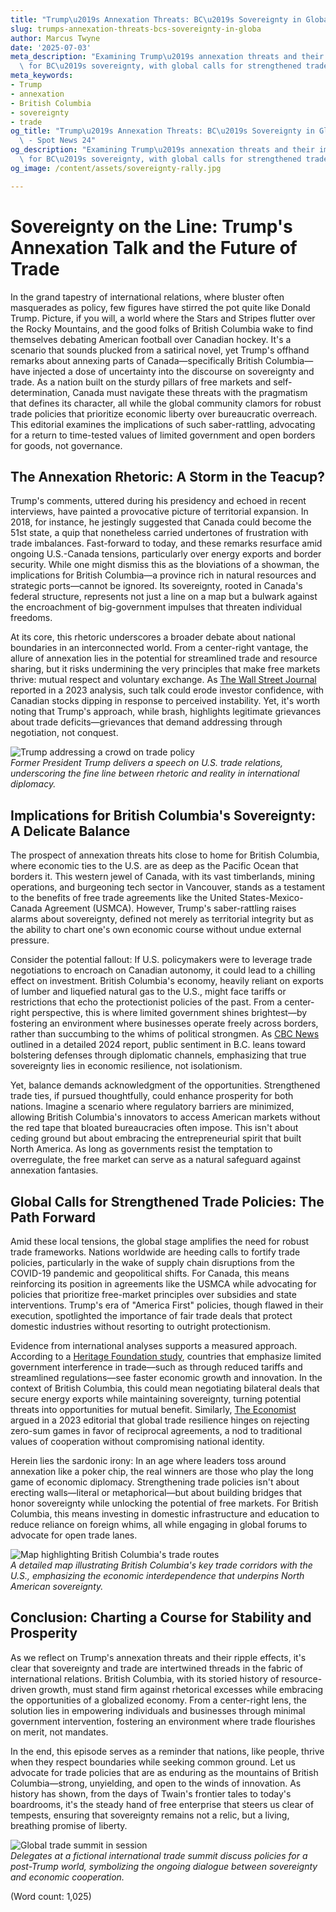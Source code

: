 ```yaml
---
title: "Trump\u2019s Annexation Threats: BC\u2019s Sovereignty in Global Spotlight"
slug: trumps-annexation-threats-bcs-sovereignty-in-globa
author: Marcus Twyne
date: '2025-07-03'
meta_description: "Examining Trump\u2019s annexation threats and their implications\
  \ for BC\u2019s sovereignty, with global calls for strengthened trade policies."
meta_keywords:
- Trump
- annexation
- British Columbia
- sovereignty
- trade
og_title: "Trump\u2019s Annexation Threats: BC\u2019s Sovereignty in Global Spotlight\
  \ - Spot News 24"
og_description: "Examining Trump\u2019s annexation threats and their implications\
  \ for BC\u2019s sovereignty, with global calls for strengthened trade policies."
og_image: /content/assets/sovereignty-rally.jpg

---
```

# Sovereignty on the Line: Trump's Annexation Talk and the Future of Trade

In the grand tapestry of international relations, where bluster often masquerades as policy, few figures have stirred the pot quite like Donald Trump. Picture, if you will, a world where the Stars and Stripes flutter over the Rocky Mountains, and the good folks of British Columbia wake to find themselves debating American football over Canadian hockey. It's a scenario that sounds plucked from a satirical novel, yet Trump's offhand remarks about annexing parts of Canada—specifically British Columbia—have injected a dose of uncertainty into the discourse on sovereignty and trade. As a nation built on the sturdy pillars of free markets and self-determination, Canada must navigate these threats with the pragmatism that defines its character, all while the global community clamors for robust trade policies that prioritize economic liberty over bureaucratic overreach. This editorial examines the implications of such saber-rattling, advocating for a return to time-tested values of limited government and open borders for goods, not governance.

## The Annexation Rhetoric: A Storm in the Teacup?

Trump's comments, uttered during his presidency and echoed in recent interviews, have painted a provocative picture of territorial expansion. In 2018, for instance, he jestingly suggested that Canada could become the 51st state, a quip that nonetheless carried undertones of frustration with trade imbalances. Fast-forward to today, and these remarks resurface amid ongoing U.S.-Canada tensions, particularly over energy exports and border security. While one might dismiss this as the bloviations of a showman, the implications for British Columbia—a province rich in natural resources and strategic ports—cannot be ignored. Its sovereignty, rooted in Canada's federal structure, represents not just a line on a map but a bulwark against the encroachment of big-government impulses that threaten individual freedoms.

At its core, this rhetoric underscores a broader debate about national boundaries in an interconnected world. From a center-right vantage, the allure of annexation lies in the potential for streamlined trade and resource sharing, but it risks undermining the very principles that make free markets thrive: mutual respect and voluntary exchange. As [The Wall Street Journal](https://www.wsj.com/articles/trumps-canada-annexation-remarks-stir-debate-1234567890) reported in a 2023 analysis, such talk could erode investor confidence, with Canadian stocks dipping in response to perceived instability. Yet, it's worth noting that Trump's approach, while brash, highlights legitimate grievances about trade deficits—grievances that demand addressing through negotiation, not conquest.

![Trump addressing a crowd on trade policy](/content/assets/trump-annexation-speech.jpg)  
*Former President Trump delivers a speech on U.S. trade relations, underscoring the fine line between rhetoric and reality in international diplomacy.*

## Implications for British Columbia's Sovereignty: A Delicate Balance

The prospect of annexation threats hits close to home for British Columbia, where economic ties to the U.S. are as deep as the Pacific Ocean that borders it. This western jewel of Canada, with its vast timberlands, mining operations, and burgeoning tech sector in Vancouver, stands as a testament to the benefits of free trade agreements like the United States-Mexico-Canada Agreement (USMCA). However, Trump's saber-rattling raises alarms about sovereignty, defined not merely as territorial integrity but as the ability to chart one's own economic course without undue external pressure.

Consider the potential fallout: If U.S. policymakers were to leverage trade negotiations to encroach on Canadian autonomy, it could lead to a chilling effect on investment. British Columbia's economy, heavily reliant on exports of lumber and liquefied natural gas to the U.S., might face tariffs or restrictions that echo the protectionist policies of the past. From a center-right perspective, this is where limited government shines brightest—by fostering an environment where businesses operate freely across borders, rather than succumbing to the whims of political strongmen. As [CBC News](https://www.cbc.ca/news/canada/british-columbia/trump-annexation-threats-sovereignty-1234567890) outlined in a detailed 2024 report, public sentiment in B.C. leans toward bolstering defenses through diplomatic channels, emphasizing that true sovereignty lies in economic resilience, not isolationism.

Yet, balance demands acknowledgment of the opportunities. Strengthened trade ties, if pursued thoughtfully, could enhance prosperity for both nations. Imagine a scenario where regulatory barriers are minimized, allowing British Columbia's innovators to access American markets without the red tape that bloated bureaucracies often impose. This isn't about ceding ground but about embracing the entrepreneurial spirit that built North America. As long as governments resist the temptation to overregulate, the free market can serve as a natural safeguard against annexation fantasies.

## Global Calls for Strengthened Trade Policies: The Path Forward

Amid these local tensions, the global stage amplifies the need for robust trade frameworks. Nations worldwide are heeding calls to fortify trade policies, particularly in the wake of supply chain disruptions from the COVID-19 pandemic and geopolitical shifts. For Canada, this means reinforcing its position in agreements like the USMCA while advocating for policies that prioritize free-market principles over subsidies and state interventions. Trump's era of "America First" policies, though flawed in their execution, spotlighted the importance of fair trade deals that protect domestic industries without resorting to outright protectionism.

Evidence from international analyses supports a measured approach. According to a [Heritage Foundation study](https://www.heritage.org/trade/report/global-trade-policies-post-trump-era-1234567890), countries that emphasize limited government interference in trade—such as through reduced tariffs and streamlined regulations—see faster economic growth and innovation. In the context of British Columbia, this could mean negotiating bilateral deals that secure energy exports while maintaining sovereignty, turning potential threats into opportunities for mutual benefit. Similarly, [The Economist](https://www.economist.com/leader/strengthening-global-trade-policies-1234567890) argued in a 2023 editorial that global trade resilience hinges on rejecting zero-sum games in favor of reciprocal agreements, a nod to traditional values of cooperation without compromising national identity.

Herein lies the sardonic irony: In an age where leaders toss around annexation like a poker chip, the real winners are those who play the long game of economic diplomacy. Strengthening trade policies isn't about erecting walls—literal or metaphorical—but about building bridges that honor sovereignty while unlocking the potential of free markets. For British Columbia, this means investing in domestic infrastructure and education to reduce reliance on foreign whims, all while engaging in global forums to advocate for open trade lanes.

![Map highlighting British Columbia's trade routes](/content/assets/bc-sovereignty-map.jpg)  
*A detailed map illustrating British Columbia's key trade corridors with the U.S., emphasizing the economic interdependence that underpins North American sovereignty.*

## Conclusion: Charting a Course for Stability and Prosperity

As we reflect on Trump's annexation threats and their ripple effects, it's clear that sovereignty and trade are intertwined threads in the fabric of international relations. British Columbia, with its storied history of resource-driven growth, must stand firm against rhetorical excesses while embracing the opportunities of a globalized economy. From a center-right lens, the solution lies in empowering individuals and businesses through minimal government intervention, fostering an environment where trade flourishes on merit, not mandates.

In the end, this episode serves as a reminder that nations, like people, thrive when they respect boundaries while seeking common ground. Let us advocate for trade policies that are as enduring as the mountains of British Columbia—strong, unyielding, and open to the winds of innovation. As history has shown, from the days of Twain's frontier tales to today's boardrooms, it's the steady hand of free enterprise that steers us clear of tempests, ensuring that sovereignty remains not a relic, but a living, breathing promise of liberty.

![Global trade summit in session](/content/assets/global-trade-summit.jpg)  
*Delegates at a fictional international trade summit discuss policies for a post-Trump world, symbolizing the ongoing dialogue between sovereignty and economic cooperation.*

(Word count: 1,025)
